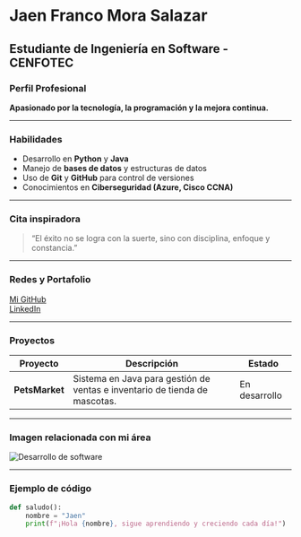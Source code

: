 # Jaen Franco Mora Salazar
## Estudiante de Ingeniería en Software - CENFOTEC
### Perfil Profesional

**Apasionado por la tecnología, la programación y la mejora continua.**

---

###  Habilidades
- Desarrollo en **Python** y **Java**   
- Manejo de **bases de datos** y estructuras de datos  
- Uso de **Git** y **GitHub** para control de versiones  
- Conocimientos en **Ciberseguridad (Azure, Cisco CCNA)**  


---

###  Cita inspiradora
> “El éxito no se logra con la suerte, sino con disciplina, enfoque y constancia.”

---

###  Redes y Portafolio
[Mi GitHub](https://github.com/jaens0797)   
[LinkedIn](https://www.linkedin.com/jaensm)

---

###  Proyectos

| Proyecto        | Descripción                                                                 | Estado     |
|-----------------|------------------------------------------------------------------------------|-------------|
| **PetsMarket**  | Sistema en Java para gestión de ventas e inventario de tienda de mascotas.   | En desarrollo |


---

###  Imagen relacionada con mi área
![Desarrollo de software](https://www.google.com/images/branding/googlelogo/2x/googlelogo_color_272x92dp.png)

---

###  Ejemplo de código
```python
def saludo():
    nombre = "Jaen"
    print(f"¡Hola {nombre}, sigue aprendiendo y creciendo cada día!")